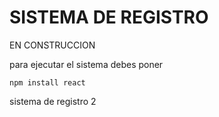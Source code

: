 <H1>SISTEMA DE REGISTRO</H1>


EN CONSTRUCCION

para ejecutar el sistema debes poner 

``npm install react``

sistema de registro 2

